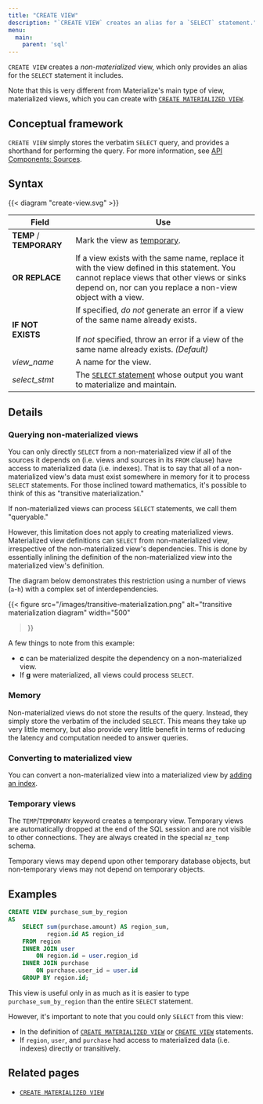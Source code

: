 ```yaml
---
title: "CREATE VIEW"
description: "`CREATE VIEW` creates an alias for a `SELECT` statement."
menu:
  main:
    parent: 'sql'
---
```


`CREATE VIEW` creates a _non-materialized_ view, which only provides an alias
for the `SELECT` statement it includes.

Note that this is very different from Materialize's main type of view,
materialized views, which you can create with [`CREATE MATERIALIZED
VIEW`](../create-materialized-view).

## Conceptual framework

`CREATE VIEW` simply stores the verbatim `SELECT` query, and provides a
shorthand for performing the query. For more information, see [API Components: Sources](/overview/api-components#non-materialized-views).

## Syntax

{{< diagram "create-view.svg" >}}

Field | Use
------|-----
**TEMP** / **TEMPORARY** | Mark the view as [temporary](#temporary-views).
**OR REPLACE** | If a view exists with the same name, replace it with the view defined in this statement. You cannot replace views that other views or sinks depend on, nor can you replace a non-view object with a view.
**IF NOT EXISTS** | If specified, _do not_ generate an error if a view of the same name already exists. <br/><br/>If _not_ specified, throw an error if a view of the same name already exists. _(Default)_
_view&lowbar;name_ | A name for the view.
_select&lowbar;stmt_ | The [`SELECT` statement](../select) whose output you want to materialize and maintain.

## Details

### Querying non-materialized views

You can only directly `SELECT` from a non-materialized view if all of the
sources it depends on (i.e. views and sources in its `FROM` clause) have access
to materialized data (i.e. indexes). That is to say that all of a
non-materialized view's data must exist somewhere in memory for it to process
`SELECT` statements. For those inclined toward mathematics, it's possible to
think of this as "transitive materialization."

If non-materialized views can process `SELECT` statements, we call them
"queryable."

However, this limitation does not apply to creating materialized views.
Materialized view definitions can `SELECT` from non-materialized view,
irrespective of the non-materialized view's dependencies. This is done by
essentially inlining the definition of the non-materialized view into the
materialized view's definition.

The diagram below demonstrates this restriction using a number of views
(`a`-`h`) with a complex set of interdependencies.

{{<
    figure src="/images/transitive-materialization.png"
    alt="transitive materialization diagram"
    width="500"
>}}

A few things to note from this example:

- **c** can be materialized despite the dependency on a non-materialized view.
- If **g** were materialized, all views could process `SELECT`.

### Memory

Non-materialized views do not store the results of the query. Instead, they
simply store the verbatim of the included `SELECT`. This means they take up very
little memory, but also provide very little benefit in terms of reducing the
latency and computation needed to answer queries.

### Converting to materialized view

You can convert a non-materialized view into a materialized view by [adding an
index](../create-index/#materializing-views).

### Temporary views

The `TEMP`/`TEMPORARY` keyword creates a temporary view. Temporary views are
automatically dropped at the end of the SQL session and are not visible to other
connections. They are always created in the special `mz_temp` schema.

Temporary views may depend upon other temporary database objects, but non-temporary
views may not depend on temporary objects.

## Examples

```sql
CREATE VIEW purchase_sum_by_region
AS
    SELECT sum(purchase.amount) AS region_sum,
           region.id AS region_id
    FROM region
    INNER JOIN user
        ON region.id = user.region_id
    INNER JOIN purchase
        ON purchase.user_id = user.id
    GROUP BY region.id;
```

This view is useful only in as much as it is easier to type
`purchase_sum_by_region` than the entire `SELECT` statement.

However, it's important to note that you could only `SELECT` from this view:

- In the definition of [`CREATE MATERIALIZED VIEW`](../create-materialized-view) or [`CREATE VIEW`](../create-view) statements.
- If `region`, `user`, and `purchase` had access to materialized data (i.e.
  indexes) directly or transitively.

## Related pages

- [`CREATE MATERIALIZED VIEW`](../create-materialized-view)
